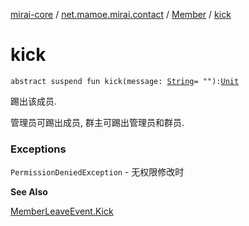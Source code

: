 [mirai-core](../../index.md) / [net.mamoe.mirai.contact](../index.md) / [Member](index.md) / [kick](./kick.md)

# kick

`abstract suspend fun kick(message: `[`String`](https://kotlinlang.org/api/latest/jvm/stdlib/kotlin/-string/index.html)` = ""): `[`Unit`](https://kotlinlang.org/api/latest/jvm/stdlib/kotlin/-unit/index.html)

踢出该成员.

管理员可踢出成员, 群主可踢出管理员和群员.

### Exceptions

`PermissionDeniedException` - 无权限修改时

**See Also**

[MemberLeaveEvent.Kick](../../net.mamoe.mirai.event.events/-member-leave-event/-kick/index.md)

